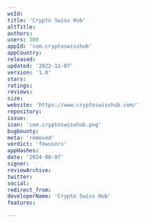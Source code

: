```yaml
---
wsId: 
title: 'Crypto Swiss Hub'
altTitle: 
authors: 
users: 500
appId: 'com.cryptoswisshub'
appCountry: 
released: 
updated: '2022-11-07'
version: '1.0'
stars: 
ratings: 
reviews: 
size: 
website: 'https://www.cryptoswisshub.com/'
repository: 
issue: 
icon: 'com.cryptoswisshub.png'
bugbounty: 
meta: 'removed'
verdict: 'fewusers'
appHashes: 
date: '2024-08-07'
signer: 
reviewArchive: 
twitter: 
social: 
redirect_from: 
developerName: 'Crypto Swiss Hub'
features: 

---
```


